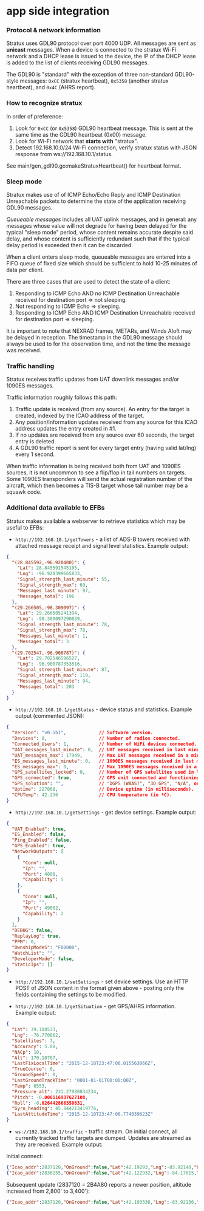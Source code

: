 # app side integration

### Protocol & network information

Stratux uses GDL90 protocol over port 4000 UDP. All messages are sent as **unicast** messages. When a device is connected to the stratux Wi-Fi
network and a DHCP lease is issued to the device, the IP of the DHCP lease is added to the list of clients receiving GDL90 messages.


The GDL90 is "standard" with the exception of three non-standard GDL90-style messages: `0xCC` (stratux heartbeat), `0x5358` (another stratux heartbeat), and `0x4C` (AHRS report).

### How to recognize stratux

In order of preference:

1. Look for `0xCC` (or `0x5358`) GDL90 heartbeat message. This is sent at the same time as the GDL90 heartbeat (0x00) message.
2. Look for Wi-Fi network that **starts with** "stratux".
3. Detect 192.168.10.0/24 Wi-Fi connection, verify stratux status with JSON response from ws://192.168.10.1/status.

See main/gen_gdl90.go:makeStratuxHeartbeat() for heartbeat format.

### Sleep mode

Stratux makes use of of ICMP Echo/Echo Reply and ICMP Destination Unreachable packets to determine the state of the application receiving GDL90 messages.

*Queueable messages* includes all UAT uplink messages, and in general: any messages whose value will not degrade for having been delayed for
the typical "sleep mode" period, whose content remains accurate despite said delay, and whose content is sufficiently redundant such
that if the typical delay period is exceeded then it can be discarded.

When a client enters sleep mode, queueable messages are entered into a FIFO queue of fixed size which should be sufficient to hold 10-25 minutes of
data per client.

There are three cases that are used to detect the state of a client:

1. Responding to ICMP Echo AND no ICMP Destination Unreachable received for destination port => not sleeping.
2. Not responding to ICMP Echo => sleeping.
3. Responding to ICMP Echo AND ICMP Destination Unreachable received for destination port => sleeping.

It is important to note that NEXRAD frames, METARs, and Winds Aloft may be delayed in reception. The timestamp in the GDL90 message should always
be used to for the observation time, and not the time the message was received.

### Traffic handling

Stratux receives traffic updates from UAT downlink messages and/or 1090ES messages.

Traffic information roughly follows this path:

1. Traffic update is received (from any source). An entry for the target is created, indexed by the ICAO address of the target.
2. Any position/information updates received from any source for this ICAO address updates the entry created in #1.
3. If no updates are received from any source over 60 seconds, the target entry is deleted.
4. A GDL90 traffic report is sent for every target entry (having valid lat/lng) every 1 second.

When traffic information is being received both from UAT and 1090ES sources, it is not uncommon to see a flip/flop in tail numbers on targets.
Some 1090ES transponders will send the actual registration number of the aircraft, which then becomes a TIS-B target whose tail number may be
a squawk code.


### Additional data available to EFBs

Stratux makes available a webserver to retrieve statistics which may be useful to EFBs:

* `http://192.168.10.1/getTowers` - a list of ADS-B towers received with attached message receipt and signal level statistics. Example output:

```json
{
  "(28.845592,-96.920400)": {
    "Lat": 28.845591545105,
    "Lng": -96.920399665833,
    "Signal_strength_last_minute": 55,
    "Signal_strength_max": 69,
    "Messages_last_minute": 97,
    "Messages_total": 196
  },
  "(29.266505,-98.309097)": {
    "Lat": 29.266505241394,
    "Lng": -98.309097290039,
    "Signal_strength_last_minute": 78,
    "Signal_strength_max": 78,
    "Messages_last_minute": 1,
    "Messages_total": 3
  },
  "(29.702547,-96.900787)": {
    "Lat": 29.702546596527,
    "Lng": -96.900787353516,
    "Signal_strength_last_minute": 87,
    "Signal_strength_max": 119,
    "Messages_last_minute": 94,
    "Messages_total": 203
  }
}
```

* `http://192.168.10.1/getStatus` - device status and statistics. Example output (commented JSON):

```json
{
  "Version": "v0.5b1",            // Software version.
  "Devices": 0,                   // Number of radios connected.
  "Connected_Users": 1,           // Number of WiFi devices connected.
  "UAT_messages_last_minute": 0,  // UAT messages received in last minute.
  "UAT_messages_max": 17949,      // Max UAT messages received in a minute (since last reboot).
  "ES_messages_last_minute": 0,   // 1090ES messages received in last minute.
  "ES_messages_max": 0,           // Max 1090ES messages received in a minute (since last reboot).
  "GPS_satellites_locked": 0,     // Number of GPS satellites used in last GPS lock.
  "GPS_connected": true,          // GPS unit connected and functioning.
  "GPS_solution": "",             // "DGPS (WAAS)", "3D GPS", "N/A", or "" when GPS not connected/enabled.
  "Uptime": 227068,               // Device uptime (in milliseconds).
  "CPUTemp": 42.236               // CPU temperature (in ºC).
}
```

* `http://192.168.10.1/getSettings` - get device settings. Example output:

```json
{
  "UAT_Enabled": true,
  "ES_Enabled": false,
  "Ping_Enabled": false,
  "GPS_Enabled": true,
  "NetworkOutputs": [
    {
      "Conn": null,
      "Ip": "",
      "Port": 4000,
      "Capability": 5
    },
    {
      "Conn": null,
      "Ip": "",
      "Port": 49002,
      "Capability": 2
    }
  ],
  "DEBUG": false,
  "ReplayLog": true,
  "PPM": 0,
  "OwnshipModeS": "F00000",
  "WatchList": "",
  "DeveloperMode": false,
  "StaticIps": []
}
```
* `http://192.168.10.1/setSettings` - set device settings. Use an HTTP POST of JSON content in the format given above - posting only the fields containing the settings to be modified.

* `http://192.168.10.1/getSituation` - get GPS/AHRS information. Example output:

```json
{
  "Lat": 39.108533,
  "Lng": -76.770862,
  "Satellites": 7,
  "Accuracy": 5.88,
  "NACp": 10,
  "Alt": 170.10767,
  "LastFixLocalTime": "2015-12-18T23:47:06.015563066Z",
  "TrueCourse": 0,
  "GroundSpeed": 0,
  "LastGroundTrackTime": "0001-01-01T00:00:00Z",
  "Temp": 6553,
  "Pressure_alt": 231.27980834234,
  "Pitch": -0.006116937627108,
  "Roll": -0.026442866350631,
  "Gyro_heading": 45.844213419776,
  "LastAttitudeTime": "2015-12-18T23:47:06.774039623Z"
}
```


* `ws://192.168.10.1/traffic` - traffic stream. On initial connect, all currently tracked traffic targets are dumped. Updates are streamed as they are received. Example output:

Initial connect:

```json
{"Icao_addr":2837120,"OnGround":false,"Lat":42.19293,"Lng":-83.92148,"Position_valid":true,"Alt":3400,"Track":9,"Speed":92,"Speed_valid":true,"Vvel":0,"Tail":"","Last_seen":"2015-12-22T21:29:22.241048727Z","Last_source":2}
{"Icao_addr":2836155,"OnGround":false,"Lat":42.122932,"Lng":-84.17615,"Position_valid":true,"Alt":2800,"Track":158,"Speed":105,"Speed_valid":true,"Vvel":0,"Tail":"","Last_seen":"2015-12-22T21:29:22.241543881Z","Last_source":2}
```

Subsequent update (2837120 = 2B4A80 reports a newer position, altitude increased from 2,800' to 3,400'):

```json
{"Icao_addr":2837120,"OnGround":false,"Lat":42.193336,"Lng":-83.92136,"Position_valid":true,"Alt":3400,"Track":9,"Speed":92,"Speed_valid":true,"Vvel":0,"Tail":"","Last_seen":"2015-12-22T21:29:22.252914555Z","Last_source":2}
```
